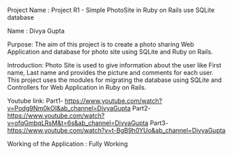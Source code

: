 
Project Name : Project R1 - Simple PhotoSite in Ruby on Rails use SQLite database

Name : Divya Gupta

Purpose: The aim of this project is to create a photo sharing Web Application and database for photo site using SQLite and Ruby on Rails.

Introduction: Photo Site is used to give information about the user like First name, Last name and provides the picture and comments for each user. This project uses the modules for migrating the database using SQLite and Controllers for Web Application in Ruby on Rails. 

Youtube link: 
Part1- https://www.youtube.com/watch?v=Podg9Nm0kOI&ab_channel=DivyaGupta
Part2- https://www.youtube.com/watch?v=ofqGmbqLRsM&t=6s&ab_channel=DivyaGupta
Part3- https://www.youtube.com/watch?v=t-BgB9h0YUo&ab_channel=DivyaGupta

Working of the Application : Fully Working
